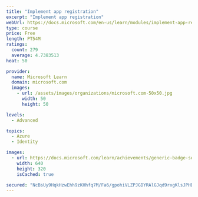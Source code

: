 ```yaml
---
title: "Implement app registration"
excerpt: "Implement app registration"
webUrl: https://docs.microsoft.com/en-us/learn/modules/implement-app-registration/
type: course
price: Free
length: PT54M
ratings:
  count: 279
  average: 4.7383513
heat: 50

provider:
  name: Microsoft Learn
  domain: microsoft.com
  images:
    - url: /assets/images/organizations/microsoft.com-50x50.jpg
      width: 50
      height: 50

levels:
  - Advanced

topics:
  - Azure
  - Identity

images:
  - url: https://docs.microsoft.com/learn/achievements/generic-badge-social.png
    width: 640
    height: 320
    isCached: true

secured: "NcBsUy9HqkHzwEhh9zKHhfq7M/Fa6/gpohiVLZPJGDYRAlGJqd9rxgKlsJPHDQUR61fhlvzG9Xul2xkpsdXo5+4huurJPdN/+NrEQ+OaqV5lmYzF0cuEIWtLolVy4qk9AwPfOP8cwmMvCBLlpeG87HZ1JswMQqOEAtgQR0gl7oJpbgbxzEMg0aosukuRTUlMfM3r6M3AA9TcjRZBC9wQo+yX6z8Yl3ahwXT9sdzjlLlAwvaOR24wgMU662uUWeplphepM2AFOkWj7CUUQxAAqcQDl1H3wrjX73Wi6n3Q5HteMUggNjgUB1ZbVRXQzXALUQS7yGmR5+Y5QQXE3+biRiZHjiYtVC5Z/9r2oW2rU8IPaR+MLUTIYplQBqS7kVnz3Ny1qEkxEnEZnjCsFXEDGAWSAnYGSF/fbQIj1g/WwB4=;i+OsMv1kUCYb+ICeFdvxsQ=="
---
```


